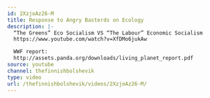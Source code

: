 ```yaml
---
id: 2XzjoAz26-M
title: Response to Angry Basterds on Ecology
description: |-
  “The Greens” Eco Socialism VS “The Labour” Economic Socialism
  https://www.youtube.com/watch?v=XfDMo6jukAw

  WWF report:
  http://assets.panda.org/downloads/living_planet_report.pdf
source: youtube
channel: thefinnishbolshevik
type: video
url: /thefinnishbolshevik/videos/2XzjoAz26-M/
---
```

